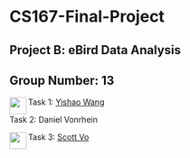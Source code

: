 # CS167-Final-Project

## Project B: eBird Data Analysis

## Group Number: 13

Task 1: <a href="https://github.com/caKuma" target="_blank"><img src="https://avatars3.githubusercontent.com/u/19195878?s=400&v=4" align="left" height="30px">Yishao Wang </a>

Task 2: Daniel Vonrhein

Task 3: <a href="https://github.com/hscottvo" target="_blank"><img src="https://avatars3.githubusercontent.com/u/56327086?s=400&v=4" align="left" height="30px">Scott Vo </a>
